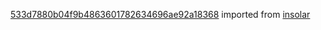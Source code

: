 [533d7880b04f9b4863601782634696ae92a18368](https://github.com/insolar/insolar/commit/533d7880b04f9b4863601782634696ae92a18368) imported from [insolar](https://github.com/insolar/insolar)
